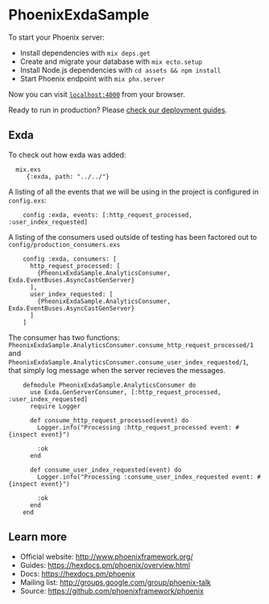 # PhoenixExdaSample

To start your Phoenix server:

  * Install dependencies with `mix deps.get`
  * Create and migrate your database with `mix ecto.setup`
  * Install Node.js dependencies with `cd assets && npm install`
  * Start Phoenix endpoint with `mix phx.server`

Now you can visit [`localhost:4000`](http://localhost:4000) from your browser.

Ready to run in production? Please [check our deployment guides](https://hexdocs.pm/phoenix/deployment.html).


## Exda

To check out how exda was added:

```
  mix.exs
     {:exda, path: "../../"}
```

A listing of all the events that we will be using in the project is configured in `config.exs`:

```
    config :exda, events: [:http_request_processed, :user_index_requested]
```

A listing of the consumers used outside of testing has been factored out to `config/production_consumers.exs`

```
    config :exda, consumers: [
      http_request_processed: [
        {PheonixExdaSample.AnalyticsConsumer, Exda.EventBuses.AsyncCastGenServer}
      ],
      user_index_requested: [
        {PheonixExdaSample.AnalyticsConsumer, Exda.EventBuses.AsyncCastGenServer}
      ]
    ]
```

The consumer has two functions: `PheonixExdaSample.AnalyticsConsumer.consume_http_request_processed/1` and
`PheonixExdaSample.AnalyticsConsumer.consume_user_index_requested/1`, that simply log message when the 
server recieves the messages.


```
    defmodule PheonixExdaSample.AnalyticsConsumer do
      use Exda.GenServerConsumer, [:http_request_processed, :user_index_requested]
      require Logger

      def consume_http_request_processed(event) do
        Logger.info("Processing :http_request_processed event: #{inspect event}")

        :ok
      end

      def consume_user_index_requested(event) do
        Logger.info("Processing :consume_user_index_requested event: #{inspect event}")

        :ok
      end
    end
```



## Learn more

  * Official website: http://www.phoenixframework.org/
  * Guides: https://hexdocs.pm/phoenix/overview.html
  * Docs: https://hexdocs.pm/phoenix
  * Mailing list: http://groups.google.com/group/phoenix-talk
  * Source: https://github.com/phoenixframework/phoenix
